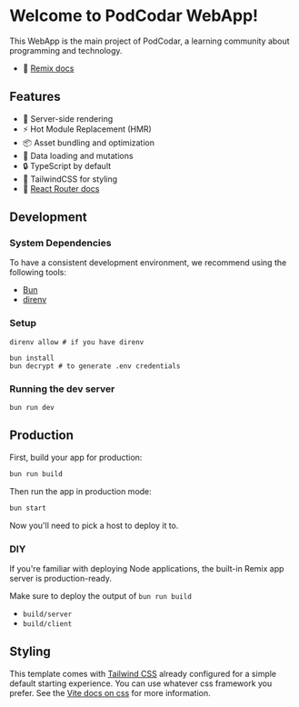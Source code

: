 # Welcome to PodCodar WebApp!

This WebApp is the main project of PodCodar, a learning community about programming and technology.

- 📖 [Remix docs](https://remix.run/docs)

## Features

- 🚀 Server-side rendering
- ⚡️ Hot Module Replacement (HMR)
- 📦 Asset bundling and optimization
- 🔄 Data loading and mutations
- 🔒 TypeScript by default
- 🎉 TailwindCSS for styling
- 📖 [React Router docs](https://reactrouter.com/)

## Development

### System Dependencies

To have a consistent development environment, we recommend using the following tools:

- [Bun](https://bun.sh)
- [direnv](https://direnv.net/)

### Setup

```shellscript
direnv allow # if you have direnv

bun install
bun decrypt # to generate .env credentials
```

### Running the dev server

```shellscript
bun run dev
```

## Production

First, build your app for production:

```sh
bun run build
```

Then run the app in production mode:

```sh
bun start
```

Now you'll need to pick a host to deploy it to.

### DIY

If you're familiar with deploying Node applications, the built-in Remix app server is production-ready.

Make sure to deploy the output of `bun run build`

- `build/server`
- `build/client`

## Styling

This template comes with [Tailwind CSS](https://tailwindcss.com/) already configured for a simple default starting experience. You can use whatever css framework you prefer. See the [Vite docs on css](https://vitejs.dev/guide/features.html#css) for more information.
